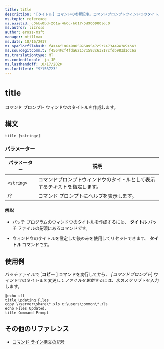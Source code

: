 ```yaml
---
title: title
description: '[タイトル] コマンドの参照記事。コマンドプロンプトウィンドウのタイトルを作成します。'
ms.topic: reference
ms.assetid: c0bbe8bd-201a-4b6c-b617-5d9809881dc8
ms.author: lizross
author: eross-msft
manager: mtillman
ms.date: 10/16/2017
ms.openlocfilehash: f4aaaf198a898589699547c522a734e9e3e5aba2
ms.sourcegitcommit: f45640cf4fda621b71593c63517cfdb983d1dc6a
ms.translationtype: MT
ms.contentlocale: ja-JP
ms.lasthandoff: 10/17/2020
ms.locfileid: "92156723"
---
```

# <a name="title"></a>title

コマンド プロンプト ウィンドウのタイトルを作成します。

## <a name="syntax"></a>構文

```
title [<string>]
```

### <a name="parameters"></a>パラメーター

| パラメーター | 説明 |
|--|--|
| `<string>` | コマンドプロンプトウィンドウのタイトルとして表示するテキストを指定します。 |
| /? | コマンド プロンプトにヘルプを表示します。 |

#### <a name="remarks"></a>解説

- バッチ プログラムのウィンドウのタイトルを作成するには、 **タイトル** バッチ ファイルの先頭にあるコマンドです。

- ウィンドウのタイトルを設定した後のみを使用してリセットできます、 **タイトル** コマンドです。

## <a name="examples"></a>使用例

バッチファイルで [**コピー** ] コマンドを実行してから、 *[コマンドプロンプト*] ウィンドウのタイトルを変更して*ファイルを更新*するには、次のスクリプトを入力します。

```
@echo off
title Updating Files
copy \\server\share\*.xls c:\users\common\*.xls
echo Files Updated.
title Command Prompt
```

## <a name="additional-references"></a>その他のリファレンス

- [コマンド ライン構文の記号](command-line-syntax-key.md)

